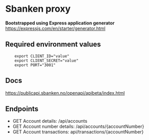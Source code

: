 # Sbanken proxy

**Bootstrapped using Express application generator**
https://expressjs.com/en/starter/generator.html

## Required environment values
```
    export CLIENT_ID="value"
    export CLIENT_SECRET="value"
    export PORT="3001"

```

## Docs
https://publicapi.sbanken.no/openapi/apibeta/index.html

## Endpoints
* GET Account details: /api/accounts
* GET Account number details: /api/accounts/{accountNumber}
* GET Account transactions: api/transactions/{accountNumber}
